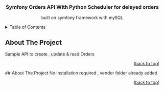 


<!-- PROJECT LOGO -->
<br />
<div align="center">
  

<h3 align="center">Symfony Orders API With Python Scheduler for delayed orders</h3>

  <p align="center">
    built on symfony framework with mySQL
   </p>
</div>



<!-- TABLE OF CONTENTS -->
<details>
  <summary>Table of Contents</summary>
  <ol>
    <li>
      <a href="#about-the-project">About The Project</a>
      <ul>
        <li><a href="#built-with">Built With</a></li>
      </ul>
    </li>
    <li>
      <a href="#getting-started">Getting Started</a>
      <ul>
        <li><a href="#prerequisites">Prerequisites</a></li>
        <li><a href="#installation">Installation</a></li>
      </ul>
    </li>
    
  </ol>
</details>



<!-- ABOUT THE PROJECT -->
## About The Project

Sample API to create , update & read Orders
<p align="right">(<a href="#readme-top">back to top</a>)</p>
<!-- ABOUT THE PROJECT -->
## About The Project
No installation required , vendor folder already added.
<p align="right">(<a href="#readme-top">back to top</a>)</p>
